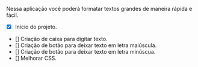 Nessa aplicação você poderá formatar textos grandes de maneira rápida e fácil.

- [x] Início do projeto.
- [] Criação de caixa para digitar texto.
- [] Criação de botão para deixar texto em letra maiúscula.
- [] Criação de botão para deixar texto em letra minúscua.
- [] Melhorar CSS. 
